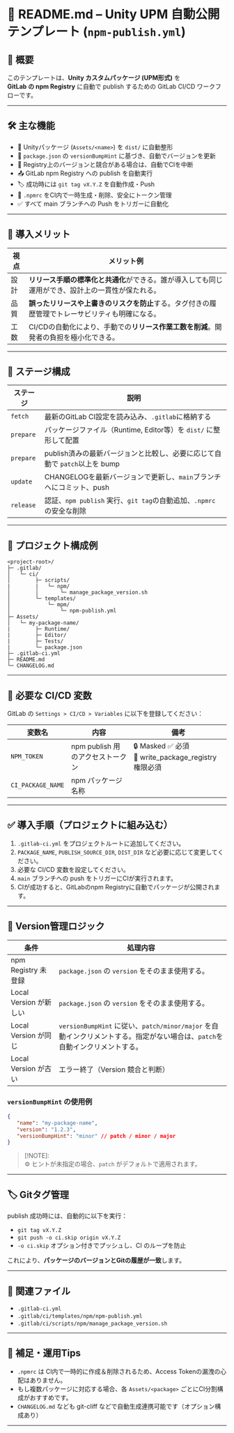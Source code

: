 # 📘 README.md – Unity UPM 自動公開テンプレート (`npm-publish.yml`)

## 🚀 概要

このテンプレートは、**Unity カスタムパッケージ (UPM形式)** を  
**GitLab の npm Registry** に自動で publish するための GitLab CI/CD ワークフローです。

---

## 🛠️ 主な機能

- 🔄 Unityパッケージ (`Assets/<name>`) を `dist/` に自動整形
- 🧠 `package.json` の `versionBumpHint` に基づき、自動でバージョンを更新
- 🚫 Registry上のバージョンと競合がある場合は、自動でCIを中断
- 📤 GitLab npm Registry への publish を自動実行
- 🏷️ 成功時には `git tag vX.Y.Z` を自動作成・Push
- 🔐 `.npmrc` をCI内で一時生成・削除、安全にトークン管理
- ✅ すべて main ブランチへの Push をトリガーに自動化

---

## 🧠 導入メリット

| 視点 | メリット例                                                                                         |
| ---- | -------------------------------------------------------------------------------------------------- |
| 設計 | **リリース手順の標準化と共通化**ができる。誰が導入しても同じ運用ができ、設計上の一貫性が保たれる。 |
| 品質 | **誤ったリリースや上書きのリスクを防止**する。タグ付きの履歴管理でトレーサビリティも明確になる。   |
| 工数 | CI/CDの自動化により、手動での**リリース作業工数を削減**。開発者の負担を極小化できる。              |

---

## 🧩 ステージ構成

| ステージ  | 説明                                                                       |
| --------- | -------------------------------------------------------------------------- |
| `fetch`   | 最新のGitLab CI設定を読み込み、`.gitlab`に格納する                         |
| `prepare` | パッケージファイル（Runtime, Editor等）を `dist/` に整形して配置           |
| `prepare` | publish済みの最新バージョンと比較し、必要に応じて自動で `patch`以上を bump |
| `update`  | CHANGELOGを最新バージョンで更新し、`main`ブランチへにコミット、push        |
| `release` | 認証、`npm publish` 実行、`git tag`の自動追加、`.npmrc` の安全な削除       |

---

## 📁 プロジェクト構成例

```text
<project-root>/
├─ .gitlab/
│   └─ ci/
│        ├─ scripts/
|        |   └─ npm/
│        │       └─ manage_package_version.sh
│        └─ templates/
│            └─ mpm/
│                └─ npm-publish.yml
├─ Assets/
│   └─ my-package-name/
|        ├─ Runtime/
|        ├─ Editor/
|        ├─ Tests/
|        └─ package.json
├─ .gitlab-ci.yml
├─ README.md
└─ CHANGELOG.md
```

---

## 🔐 必要な CI/CD 変数

GitLab の `Settings > CI/CD > Variables` に以下を登録してください：

| 変数名            | 内容                             | 備考                                                 |
| ----------------- | -------------------------------- | ---------------------------------------------------- |
| `NPM_TOKEN`       | npm publish 用のアクセストークン | 🔒 Masked ✅ 必須<br>🔑 write_package_registry 権限必須 |
| `CI_PACKAGE_NAME` | npm パッケージ名称               |                                                      |

---

## ✅ 導入手順（プロジェクトに組み込む）

1. `.gitlab-ci.yml` をプロジェクトルートに追加してください。
2. `PACKAGE_NAME`, `PUBLISH_SOURCE_DIR`, `DIST_DIR` など必要に応じて変更してください。
3. 必要な CI/CD 変数を設定してください。
4. `main` ブランチへの push をトリガーにCIが実行されます。
5. CIが成功すると、GitLabのnpm Registryに自動でパッケージが公開されます。

---

## 🔁 Version管理ロジック

| 条件                   | 処理内容                                                                                                                    |
| ---------------------- | --------------------------------------------------------------------------------------------------------------------------- |
| npm Registry 未登録    | `package.json` の `version` をそのまま使用する。                                                                            |
| Local Version が新しい | `package.json` の `version` をそのまま使用する。                                                                            |
| Local Version が同じ   | `versionBumpHint` に従い、`patch/minor/major` を自動インクリメントする。指定がない場合は、`patch`を自動インクリメントする。 |
| Local Version が古い   | エラー終了（Version 競合と判断）                                                                                            |

### `versionBumpHint` の使用例

```json
{
   "name": "my-package-name",
   "version": "1.2.3",
   "versionBumpHint": "minor" // patch / minor / major
}
```

> [!NOTE]:  
> ⚙️ ヒントが未指定の場合、`patch` がデフォルトで適用されます。

---

## 🏷️ Gitタグ管理

publish 成功時には、自動的に以下を実行：

- `git tag vX.Y.Z`
- `git push -o ci.skip origin vX.Y.Z`
- `-o ci.skip` オプション付きでプッシュし、CI のループを防止  

これにより、**パッケージのバージョンとGitの履歴が一致**します。

---

## 📎 関連ファイル

- `.gitlab-ci.yml`
- `.gitlab/ci/templates/npm/npm-publish.yml`
- `.gitlab/ci/scripts/npm/manage_package_version.sh`

---

## 💬 補足・運用Tips

- `.npmrc` は CI内で一時的に作成＆削除されるため、Access Tokenの漏洩の心配はありません。
- もし複数パッケージに対応する場合、各 `Assets/<package>` ごとにCI分割構成がおすすめです。
- `CHANGELOG.md` なども git-cliff などで自動生成連携可能です（オプション構成あり）

---
